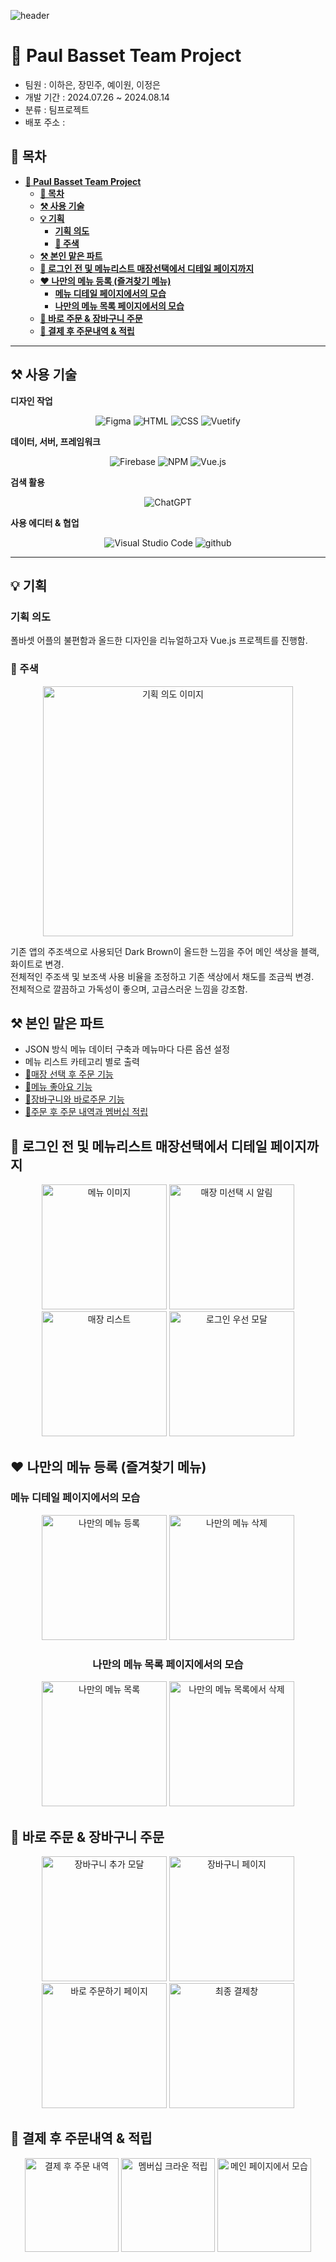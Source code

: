 ![header](https://capsule-render.vercel.app/api?type=waving&color=gradient&height=250&text=Paul%20Bassett%20&fontAlign=50)

# 👑 Paul Basset Team Project

- 팀원 : 이하은, 장민주, 예이원, 이정은 
- 개발 기간 : 2024.07.26 ~ 2024.08.14
- 분류 : 팀프로젝트
- 배포 주소 : 

## 📌 목차

<b>

- [👑 Paul Basset Team Project](#-paul-basset-team-project)
  - [📌 목차](#-목차)
  - [⚒️ 사용 기술](#️-사용-기술)
  - [💡 기획](#-기획)
    - [기획 의도](#기획-의도)
    - [🍎 주색](#-주색)
  - [⚒️ 본인 맡은 파트](#️-본인-맡은-파트)
  - [📝 로그인 전 및 메뉴리스트 매장선택에서 디테일 페이지까지](#-로그인-전-및-메뉴리스트-매장선택에서-디테일-페이지까지)
  - [❤️ 나만의 메뉴 등록 (즐겨찾기 메뉴)](#️-나만의-메뉴-등록-즐겨찾기-메뉴)
    - [메뉴 디테일 페이지에서의 모습](#메뉴-디테일-페이지에서의-모습)
    - [나만의 메뉴 목록 페이지에서의 모습](#나만의-메뉴-목록-페이지에서의-모습)
  - [📝 바로 주문 \& 장바구니 주문](#-바로-주문--장바구니-주문)
  - [📝 결제 후 주문내역 \& 적립](#-결제-후-주문내역--적립)
  
</b>

---

## ⚒️ 사용 기술

**디자인 작업**

<div align="center">

![Figma](https://img.shields.io/badge/figma-%23F24E1E.svg?style=for-the-badge&logo=figma&logoColor=white)
![HTML](https://img.shields.io/badge/HTML-ef6262?style=for-the-badge&logo=html5&logoColor=white) ![CSS](https://img.shields.io/badge/CSS-2B2A4C?&style=for-the-badge&logo=css3&logoColor=white)
![Vuetify](https://img.shields.io/badge/Vuetify-1867C0?style=for-the-badge&logo=vuetify&logoColor=AEDDFF)

</div>

**데이터, 서버, 프레임워크**

<div align="center">

![Firebase](https://img.shields.io/badge/firebase-a08021?style=for-the-badge&logo=firebase&logoColor=ffcd34)
![NPM](https://img.shields.io/badge/NPM-%23CB3837.svg?style=for-the-badge&logo=npm&logoColor=white)
![Vue.js](https://img.shields.io/badge/vuejs-%2335495e.svg?style=for-the-badge&logo=vuedotjs&logoColor=%234FC08D)

</div>

**검색 활용**

<div align="center">

  ![ChatGPT](https://img.shields.io/badge/chatGPT-74aa9c?style=for-the-badge&logo=openai&logoColor=white)

</div>

**사용 에디터 & 협업**

<div align="center">

  ![Visual Studio Code](https://img.shields.io/badge/Visual_Studio_Code-0078D4?style=for-the-badge&logo=visual%20studio%20code&logoColor=white) 
  ![github](https://img.shields.io/badge/GitHub-100000?style=for-the-badge&logo=github&logoColor=white)


</div>

---

## 💡 기획

### 기획 의도 

폴바셋 어플의 불편함과 올드한 디자인을 리뉴얼하고자 Vue.js 프로젝트를 진행함.

### 🍎 주색 

<div align="center">
  <img src="readmeimgfile/스크린샷 2024-08-14 오후 3.51.21.png" alt="기획 의도 이미지" width="400"/>
</div>

기존 앱의 주조색으로 사용되던 Dark Brown이 올드한 느낌을 주어 메인 색상을 블랙, 화이트로 변경.  
전체적인 주조색 및 보조색 사용 비율을 조정하고 기존 색상에서 채도를 조금씩 변경.  
전체적으로 깔끔하고 가독성이 좋으며, 고급스러운 느낌을 강조함.

## ⚒️ 본인 맡은 파트

- JSON 방식 메뉴 데이터 구축과 메뉴마다 다른 옵션 설정
- 메뉴 리스트 카테고리 별로 출력
- [📌매장 선택 후 주문 기능](#-로그인-전-및-메뉴리스트-매장선택에서-디테일-페이지까지)
- [📌메뉴 좋아요 기능](#️-나만의-메뉴-등록-즐겨찾기-메뉴) 
- [📌장바구니와 바로주문 기능](#-바로-주문--장바구니-주문) 
- [📌주문 후 주문 내역과 멤버십 적립](#-결제-후-주문내역--적립)



## 📝 로그인 전 및 메뉴리스트 매장선택에서 디테일 페이지까지 

<div align="center">
  <img src="readmeimgfile/KakaoTalk_Photo_2024-08-14-17-08-43 005.png" alt="메뉴 이미지" width="200"/>
  <img src="readmeimgfile/KakaoTalk_Photo_2024-08-14-17-20-13.png" alt="매장 미선택 시 알림" width="200"/>
  <img src="readmeimgfile/KakaoTalk_Photo_2024-08-14-17-08-43 001.png" alt="매장 리스트" width="200"/>
  <img src="readmeimgfile/KakaoTalk_Photo_2024-08-14-17-20-37.png" alt="로그인 우선 모달" width="200"/>
</div>


## ❤️ 나만의 메뉴 등록 (즐겨찾기 메뉴)

### 메뉴 디테일 페이지에서의 모습

<div align="center">
  <img src="readmeimgfile/KakaoTalk_Photo_2024-08-14-17-20-41.png" alt="나만의 메뉴 등록" width="200"/>
  <img src="readmeimgfile/KakaoTalk_Photo_2024-08-14-17-20-44.png" alt="나만의 메뉴 삭제" width="200"/>

### 나만의 메뉴 목록 페이지에서의 모습
  
  <img src="readmeimgfile/KakaoTalk_Photo_2024-08-14-17-40-59 002.png" alt="나만의 메뉴 목록" width="200"/>
  <img src="readmeimgfile/KakaoTalk_Photo_2024-08-14-17-40-58 001.png" alt="나만의 메뉴 목록에서 삭제" width="200"/>
</div>

## 📝 바로 주문 & 장바구니 주문

<div align="center">
  <img src="readmeimgfile/KakaoTalk_Photo_2024-08-14-17-47-22.png" alt="장바구니 추가 모달" width="200"/>
  <img src="readmeimgfile/KakaoTalk_Photo_2024-08-14-17-08-43 008.png" alt="장바구니 페이지" width="200"/>

  <img src="readmeimgfile/KakaoTalk_Photo_2024-08-14-17-08-43 011.png" alt="바로 주문하기 페이지" width="200"/>
  <img src="readmeimgfile/KakaoTalk_Photo_2024-08-14-17-08-43 006.png" alt="최종 결제창" width="200"/>
</div>

## 📝 결제 후 주문내역 & 적립 

<div align="center">
  <img src="readmeimgfile/KakaoTalk_Photo_2024-08-14-17-08-43 002.png" alt="결제 후 주문 내역" width="150"/>
  <img src="readmeimgfile/KakaoTalk_Photo_2024-08-14-17-08-43 003.png" alt="멤버십 크라운 적립" width="150"/>
  <img src="readmeimgfile/스크린샷 2024-08-14 오후 6.05.13.png" alt="메인 페이지에서 모습" width="150"/>
</div>
